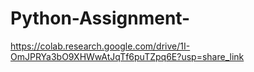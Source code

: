 # Python-Assignment-
https://colab.research.google.com/drive/1I-OmJPRYa3bO9XHWwAtJqTf6puTZpq6E?usp=share_link
